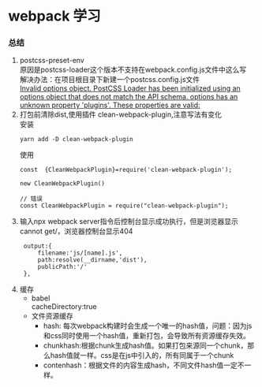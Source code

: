 # webpack 学习
### 总结
1. postcss-preset-env  
    原因是postcss-loader这个版本不支持在webpack.config.js文件中这么写          
    解决办法：在项目根目录下新建一个postcss.config.js文件  
    [Invalid options object. PostCSS Loader has been initialized using an options object that does not match the API schema. options has an unknown property 'plugins'. These properties are valid:](https://blog.csdn.net/fankse/article/details/109848346)
2. 打包前清除dist,使用插件 clean-webpack-plugin,注意写法有变化          
    安装
    ```
    yarn add -D clean-webpack-plugin
    ```
    使用
    ```
    const  {CleanWebpackPlugin}=require('clean-webpack-plugin');

    new CleanWebpackPlugin()

    // 错误
    const CleanWebpackPlugin = require("clean-webpack-plugin");
    ```
3. 输入npx webpack server指令后控制台显示成功执行，但是浏览器显示 cannot get/，浏览器控制台显示404  
   ```
    output:{
        filename:'js/[name].js',
        path:resolve(__dirname,'dist'),
        publicPath:'/' 
    },
   ```
4. 缓存
   - babel   
    cacheDirectory:true
   - 文件资源缓存   
      - hash: 每次webpack构建时会生成一个唯一的hash值，问题：因为js和css同时使用一个hash值，重新打包，会导致所有资源缓存失效。   
      - chunkhash:根据chunk生成hash值。如果打包来源同一个chunk，那么hash值就一样。css是在js中引入的，所有同属于一个chunk
      - contenhash：根据文件的内容生成hash，不同文件hash值一定不一样。  

